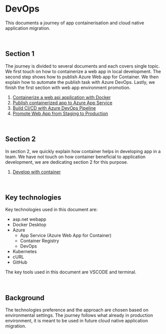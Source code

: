 # DevOps

This documents a journey of app containerisation and cloud native application migration.

&nbsp;

## Section 1

The journey is divided to several documents and each covers single topic. We first touch on how to containerize a web app in local development. The second step shows how to publish Azure Web app for Container. We then explain how to automate the publish task with Azure DevOps. Lastly, we finish the first section with web app environment promotion.

1. [Containerize a web api application with Docker](WebApp/README.md)
2. [Publish containerized app to Azure App Service](README.AppService.md)
3. [Build CI/CD with Azure DevOps Pipeline](README.Pipeline.md)
4. [Promote Web App from Staging to Production](README.EnvPromotion.md)

&nbsp;

## Section 2

In section 2, we quickly explain how container helps in developing app in a team. We have not touch on how container beneficial to application development, we are dedicating section 2 for this purpose. 

1. [Develop with container](WebApp/README.Develop.md)

&nbsp;

## Key technologies
Key technologies used in this document are:

* asp.net webapp
* Docker Desktop
* Azure
  * App Service (Azure Web App for Container)
  * Container Registry
  * DevOps
* Kubernetes
* cURL
* GitHub

The key tools used in this document are VSCODE and terminal.

&nbsp;

## Background

The technologies preference and the approach are chosen based on environmental settings. The journey follows what already in production environment, it is meant to be used in future cloud native application migration.

&nbsp;

